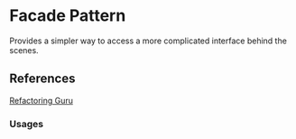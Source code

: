 # Facade Pattern

Provides a simpler way to access a more complicated interface behind the scenes. 

## References

[Refactoring Guru](https://refactoring.guru/design-patterns/facade)

### Usages

